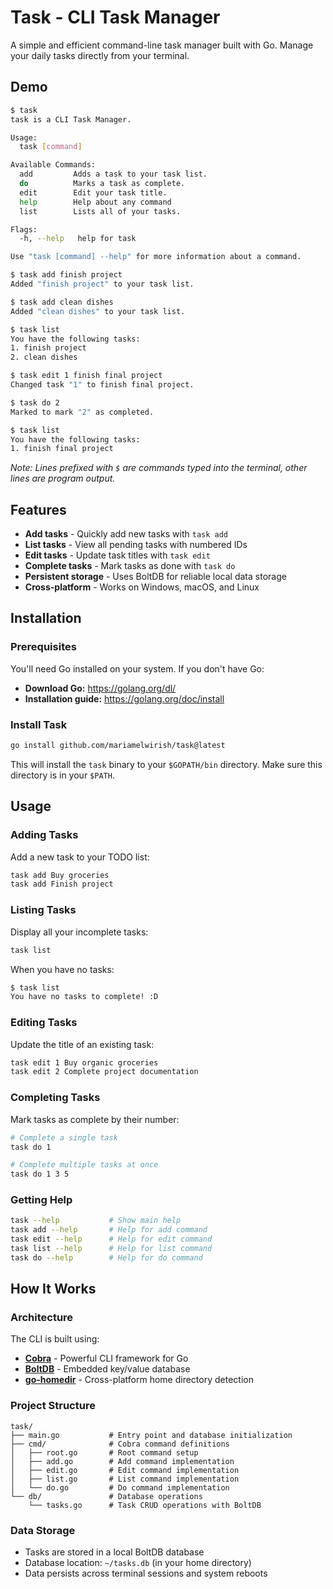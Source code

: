 # Task - CLI Task Manager

A simple and efficient command-line task manager built with Go. Manage your daily tasks directly from your terminal.


## Demo

```bash
$ task
task is a CLI Task Manager.

Usage:
  task [command]

Available Commands:
  add         Adds a task to your task list.
  do          Marks a task as complete.
  edit        Edit your task title.
  help        Help about any command
  list        Lists all of your tasks.

Flags:
  -h, --help   help for task

Use "task [command] --help" for more information about a command.

$ task add finish project
Added "finish project" to your task list.

$ task add clean dishes
Added "clean dishes" to your task list.

$ task list
You have the following tasks:
1. finish project
2. clean dishes

$ task edit 1 finish final project
Changed task "1" to finish final project.

$ task do 2
Marked to mark "2" as completed.

$ task list
You have the following tasks:
1. finish final project
```

*Note: Lines prefixed with `$` are commands typed into the terminal, other lines are program output.*

## Features

- **Add tasks** - Quickly add new tasks with `task add`
- **List tasks** - View all pending tasks with numbered IDs
- **Edit tasks** - Update task titles with `task edit`
- **Complete tasks** - Mark tasks as done with `task do`
- **Persistent storage** - Uses BoltDB for reliable local data storage
- **Cross-platform** - Works on Windows, macOS, and Linux

## Installation

### Prerequisites

You'll need Go installed on your system. If you don't have Go:
- **Download Go:** https://golang.org/dl/
- **Installation guide:** https://golang.org/doc/install

### Install Task

```bash
go install github.com/mariamelwirish/task@latest
```

This will install the `task` binary to your `$GOPATH/bin` directory. Make sure this directory is in your `$PATH`.

## Usage

### Adding Tasks

Add a new task to your TODO list:

```bash
task add Buy groceries
task add Finish project
```

### Listing Tasks

Display all your incomplete tasks:

```bash
task list
```

When you have no tasks:
```bash
$ task list
You have no tasks to complete! :D
```

### Editing Tasks

Update the title of an existing task:

```bash
task edit 1 Buy organic groceries
task edit 2 Complete project documentation
```

### Completing Tasks

Mark tasks as complete by their number:

```bash
# Complete a single task
task do 1

# Complete multiple tasks at once
task do 1 3 5
```

### Getting Help

```bash
task --help           # Show main help
task add --help       # Help for add command
task edit --help      # Help for edit command
task list --help      # Help for list command
task do --help        # Help for do command
```

## How It Works

### Architecture

The CLI is built using:
- **[Cobra](https://github.com/spf13/cobra)** - Powerful CLI framework for Go
- **[BoltDB](https://github.com/boltdb/bolt)** - Embedded key/value database
- **[go-homedir](https://github.com/mitchellh/go-homedir)** - Cross-platform home directory detection

### Project Structure

```
task/
├── main.go           # Entry point and database initialization
├── cmd/              # Cobra command definitions
│   ├── root.go       # Root command setup
│   ├── add.go        # Add command implementation
│   ├── edit.go       # Edit command implementation
│   ├── list.go       # List command implementation
│   └── do.go         # Do command implementation
└── db/               # Database operations
    └── tasks.go      # Task CRUD operations with BoltDB
```

### Data Storage

- Tasks are stored in a local BoltDB database
- Database location: `~/tasks.db` (in your home directory)
- Data persists across terminal sessions and system reboots